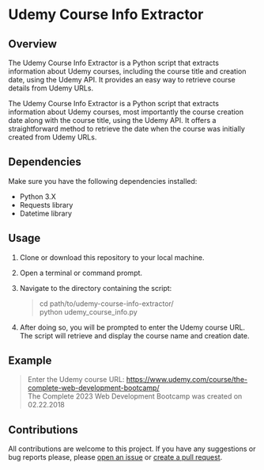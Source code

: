 # Udemy Course Info Extractor  
  
## Overview  
  
The Udemy Course Info Extractor is a Python script that extracts information about Udemy courses, including the course title and creation date, using the Udemy API. It provides an easy way to retrieve course details from Udemy URLs.  
  
The Udemy Course Info Extractor is a Python script that extracts information about Udemy courses, most importantly the course creation date along with the course title, using the Udemy API. It offers a straightforward method to retrieve the date when the course was initially created from Udemy URLs.  
  
## Dependencies  
  
Make sure you have the following dependencies installed:  
  
- Python 3.X  
- Requests library  
- Datetime library  
  
## Usage  
1. Clone or download this repository to your local machine.  
2. Open a terminal or command prompt.  
3. Navigate to the directory containing the script:  
    > cd path/to/udemy-course-info-extractor/  
    > python udemy_course_info.py  
  
4. After doing so, you will be prompted to enter the Udemy course URL. The script will retrieve and display the course name and creation date.  

## Example
> Enter the Udemy course URL: https://www.udemy.com/course/the-complete-web-development-bootcamp/  
> The Complete 2023 Web Development Bootcamp was created on 02.22.2018

## Contributions

All contributions are welcome to this project. If you have any suggestions or bug reports please, please [open an issue](https://github.com/tayfunacar00/udemy-course-info-extractor/issues) or [create a pull request](https://github.com/tayfunacar00/udemy-course-info-extractor/pulls).
